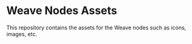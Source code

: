 # Weave Nodes Assets 

This repository contains the assets for the Weave nodes such as icons, images, etc.